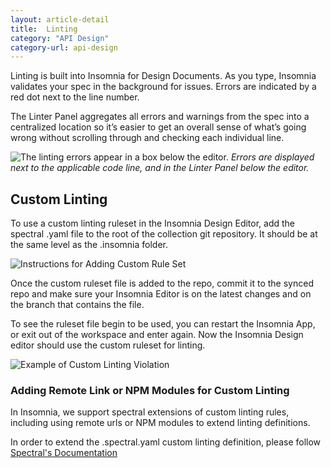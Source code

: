 ```yaml
---
layout: article-detail
title:  Linting
category: "API Design"
category-url: api-design
---
```


Linting is built into Insomnia for Design Documents. As you type, Insomnia validates your spec in the background for issues. Errors are indicated by a red dot next to the line number.

The Linter Panel aggregates all errors and warnings from the spec into a centralized location so it’s easier to get an overall sense of what’s going wrong without scrolling through and checking each individual line.

![The linting errors appear in a box below the editor.](/assets/images/linting-errors.png)
_Errors are displayed next to the applicable code line, and in the Linter Panel below the editor._


## Custom Linting
To use a custom linting ruleset in the Insomnia Design Editor, add the spectral .yaml file to the root of the collection git repository.  It should be at the same level as the .insomnia folder.

![Instructions for Adding Custom Rule Set](/assets/images/custom-linting.png)


Once the custom ruleset file is added to the repo, commit it to the synced repo and make sure your Insomnia Editor is on the latest changes and on the branch that contains the file.  

To see the ruleset file begin to be used, you can restart the Insomnia App, or exit out of the workspace and enter again.  Now the Insomnia Design editor should use the custom ruleset for linting.

![Example of Custom Linting Violation](/assets/images/custom-linting-violation.png)


### Adding Remote Link or NPM Modules for Custom Linting
In Insomnia, we support spectral extensions of custom linting rules, including using remote urls or NPM modules to extend linting definitions.  

In order to extend the .spectral.yaml custom linting definition, please follow [Spectral's Documentation](https://docs.stoplight.io/docs/spectral/83527ef2dd8c0-extending-rulesets)






